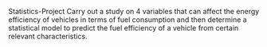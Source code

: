 Statistics-Project
Carry out a study on 4 variables that can affect the energy efficiency of vehicles in terms of fuel consumption and then determine a statistical model to predict the fuel efficiency of a vehicle from certain relevant characteristics.
